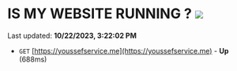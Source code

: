 # IS MY WEBSITE RUNNING ? [![](https://img.shields.io/static/v1?label=Sponsor&message=%E2%9D%A4&logo=GitHub&color=%23fe8e86)](https://github.com/sponsors/<username>)

Last updated: **10/22/2023, 3:22:02 PM**

- `GET` [https://youssefservice.me](https://youssefservice.me) - **Up** (688ms)
